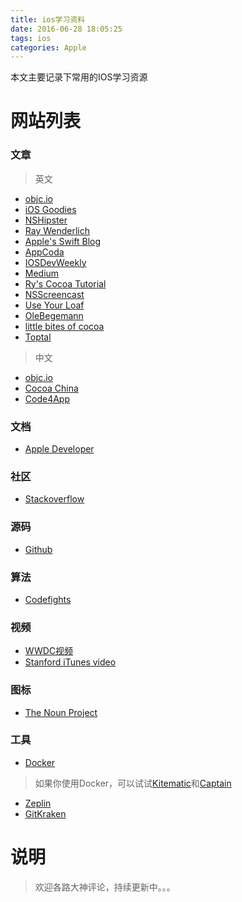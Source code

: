 ```yaml
---
title: ios学习资料
date: 2016-06-28 18:05:25
tags: ios
categories: Apple
---
```


本文主要记录下常用的IOS学习资源  
<!--more-->

网站列表
===
### 文章

>英文

* [objc.io](https://www.objc.io/issues/)
* [iOS Goodies](http://ios-goodies.com/)
* [NSHipster](http://nshipster.com/)
* [Ray Wenderlich](https://www.raywenderlich.com/tutorials)
* [Apple's Swift Blog](https://developer.apple.com/swift/blog/)
* [AppCoda](http://www.appcoda.com/)
* [IOSDevWeekly](http://iosdevweekly.com/)
* [Medium](https://medium.com/tag/ios-app-development/)
* [Ry's Cocoa Tutorial](http://rypress.com/tutorials/objective-c/index/)
* [NSScreencast](http://nsscreencast.com/episodes/)
* [Use Your Loaf](https://useyourloaf.com/)
* [OleBegemann](https://oleb.net/)
* [little bites of cocoa](https://littlebitesofcocoa.com/)
* [Toptal](https://www.toptal.com/developers/blog/mobile/)

>中文

* [objc.io](https://www.objccn.io/issues/)
* [Cocoa China](http://www.cocoachina.com/)
* [Code4App](http://www.code4app.com/)

### 文档
* [Apple Developer](https://developer.apple.com/library/ios/navigation/)

### 社区
* [Stackoverflow](http://stackoverflow.com/)

### 源码
* [Github](https://github.com/)

### 算法
* [Codefights](https://codefights.com/)

### 视频
* [WWDC视频](https://developer.apple.com/videos/)
* [Stanford iTunes video](https://itunes.apple.com/us/course/developing-ios-8-apps-swift/id961180099/)

### 图标
* [The Noun Project](https://thenounproject.com/)

### 工具
* [Docker](https://www.docker.com/)
>如果你使用Docker，可以试试[Kitematic](https://kitematic.com/)和[Captain](https://getcaptain.co/)
* [Zeplin](https://zeplin.io/)
* [GitKraken](https://www.gitkraken.com/)

说明
===
>欢迎各路大神评论，持续更新中。。。